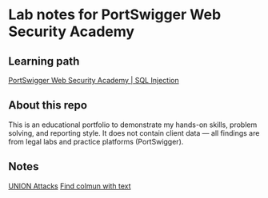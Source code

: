 # Lab notes for PortSwigger Web Security Academy

## Learning path
[PortSwigger Web Security Academy | SQL Injection](https://portswigger.net/web-security/learning-paths/sql-injection)

## About this repo
This is an educational portfolio to demonstrate my hands-on skills, problem solving, and reporting style.
It does not contain client data — all findings are from legal labs and practice platforms (PortSwigger).

## Notes
[UNION Attacks](https://github.com/itr-a/SQLi/blob/main/UNION_attack.md)
[Find colmun with text](https://github.com/itr-a/SQLi/blob/main/Text_columns.md)